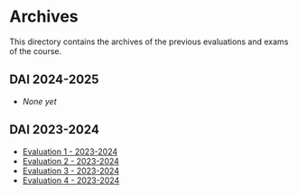 # Archives

This directory contains the archives of the previous evaluations and exams of
the course.

## DAI 2024-2025

- _None yet_

## DAI 2023-2024

- [Evaluation 1 - 2023-2024](./2023_2024_EVALUATION_1/README.md)
- [Evaluation 2 - 2023-2024](./2023_2024_EVALUATION_2/README.md)
- [Evaluation 3 - 2023-2024](./2023_2024_EVALUATION_3/README.md)
- [Evaluation 4 - 2023-2024](./2023_2024_EVALUATION_4/README.md)
